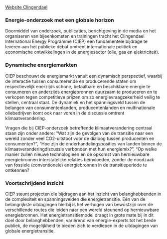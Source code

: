 [Website Clingendael](http://www.clingendael.nl/ciep)

### Energie-onderzoek met een globale horizon
Doormiddel van onderzoek, publicaties, berichtgeving in de media en het organiseren van bijeenkomsten en trainingen tracht het Clingendael International Energy Programme (CIEP) een fundamentele bijdrage te leveren aan het publieke debat omtrent internationale politiek en economische ontwikkelingen in de energiesector (olie, gas en elektriciteit).

### Dynamische energiemarkten
CIEP beschouwt de energiemarkt vanuit een dynamisch perspectief, waarbij de interactie tussen consumerende en producerende staten om respectievelijk enerzijds schone, betaalbare en beschikbare energie te consumeren en anderzijds energiebronnen duurzaam te produceren en te verkopen tegen competitieve prijzen om zo energievraagzekerheid veilig te stellen, centraal staat. De dynamiek en het spanningsveld tussen de belangen van consumentenlanden, producentenlanden en multinationale oliebedrijven komt ook naar voren in de discussie omtrent klimaatverandering.

Vragen die bij CIEP-onderzoek betreffende klimaatverandering centraal staan zijn onder andere: “Wat zijn de gevolgen van de transitie naar een wereld zonder veel CO2-uitstoot voor de dialoog tussen producenten en consumenten?”, “Hoe zijn de onderhandelingsposities van landen binnen de klimaatveranderingdiscussie verbonden met hun energiemix?”, “Op welke manier zullen nieuwe technologieën en de opkomst van hernieuwbare energiebronnen interstatelijke relaties beïnvloeden, zonder de noodzaak van fossiele (conventionele) energiebronnen in de transitieperiode te ontkennen?

### Voortschrijdend inzicht
CIEP steunt projecten die bijdragen aan het inzicht van belanghebbenden in de complexiteit en spanningsvelden die energietransitie. Eén van de belangrijkste uitdagingen hierbij is het verhogen van bewustzijn over de verschillende routes die leiden naar een wereld steunend op hernieuwbare energiebronnen. Het energietransitiemodel draagt in grote mate bij in dit doel door belanghebbenden, variërend van energie-experts tot het brede publiek, de mogelijkheid te bieden zich te verdiepen in de uitdagingen van globale energietransitie.